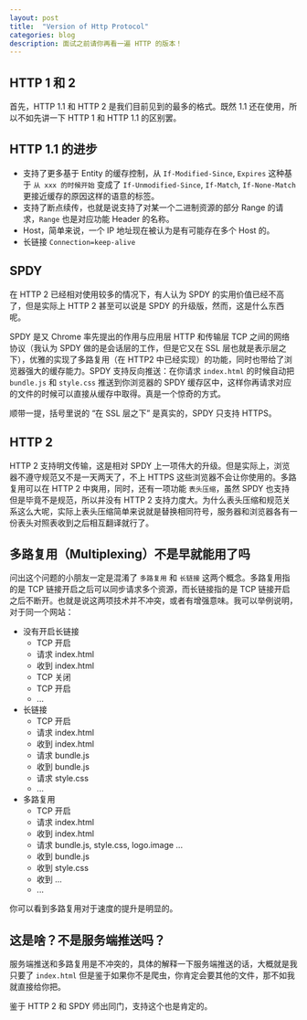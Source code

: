 ```yaml
---
layout: post
title:  "Version of Http Protocol"
categories: blog
description: 面试之前请你再看一遍 HTTP 的版本！
---
```


## HTTP 1 和 2

首先，HTTP 1.1 和 HTTP 2 是我们目前见到的最多的格式。既然 1.1 还在使用，所以不如先讲一下 HTTP 1 和 HTTP 1.1 的区别罢。

## HTTP 1.1 的进步

- 支持了更多基于 Entity 的缓存控制，从 `If-Modified-Since`, `Expires` 这种基于 `从 xxx 的时候开始` 变成了 `If-Unmodified-Since`, `If-Match`, `If-None-Match` 更接近缓存的原因这样的语意的标签。
- 支持了断点续传，也就是说支持了对某一个二进制资源的部分 Range 的请求，`Range` 也是对应功能 Header 的名称。
- Host，简单来说，一个 IP 地址现在被认为是有可能存在多个 Host 的。
- 长链接 `Connection=keep-alive`

## SPDY

在 HTTP 2 已经相对使用较多的情况下，有人认为 SPDY 的实用价值已经不高了，但是实际上 HTTP 2 甚至可以说是 SPDY 的升级版，然而，这是什么东西呢。

SPDY 是又 Chrome 率先提出的作用与应用层 HTTP 和传输层 TCP 之间的网络协议（我认为 SPDY 做的是会话层的工作，但是它又在 SSL 层也就是表示层之下），优雅的实现了多路复用（在 HTTP2 中已经实现）的功能，同时也带给了浏览器强大的缓存能力。SPDY 支持反向推送：在你请求 `index.html` 的时候自动把 `bundle.js` 和 `style.css` 推送到你浏览器的 SPDY 缓存区中，这样你再请求对应的文件的时候可以直接从缓存中取得。真是一个惊奇的方式。

顺带一提，括号里说的 “在 SSL 层之下” 是真实的，SPDY 只支持 HTTPS。

## HTTP 2

HTTP 2 支持明文传输，这是相对 SPDY 上一项伟大的升级。但是实际上，浏览器不遵守规范又不是一天两天了，不上 HTTPS 这些浏览器不会让你使用的。多路复用可以在 HTTP 2 中爽用，同时，还有一项功能 `表头压缩`，虽然 SPDY 也支持但是毕竟不是规范，所以并没有 HTTP 2 支持力度大。为什么表头压缩和规范关系这么大呢，实际上表头压缩简单来说就是替换相同符号，服务器和浏览器各有一份表头对照表收到之后相互翻译就行了。

## 多路复用（Multiplexing）不是早就能用了吗

问出这个问题的小朋友一定是混淆了 `多路复用` 和 `长链接` 这两个概念。多路复用指的是 TCP 链接开启之后可以同步请求多个资源，而长链接指的是 TCP 链接开启之后不断开。也就是说这两项技术并不冲突，或者有增强意味。我可以举例说明，对于同一个网站：

- 没有开启长链接
  - TCP 开启
  - 请求 index.html
  - 收到 index.html
  - TCP 关闭
  - TCP 开启
  - ...
- 长链接
  - TCP 开启
  - 请求 index.html
  - 收到 index.html
  - 请求 bundle.js
  - 收到 bundle.js
  - 请求 style.css
  - ...
- 多路复用
  - TCP 开启
  - 请求 index.html
  - 收到 index.html
  - 请求 bundle.js, style.css, logo.image ...
  - 收到 bundle.js
  - 收到 style.css
  - 收到 ...
  - ...

你可以看到多路复用对于速度的提升是明显的。

## 这是啥？不是服务端推送吗？

服务端推送和多路复用是不冲突的，具体的解释一下服务端推送的话，大概就是我只要了 `index.html` 但是鉴于如果你不是爬虫，你肯定会要其他的文件，那不如我就直接给你把。

鉴于 HTTP 2 和 SPDY 师出同门，支持这个也是肯定的。
